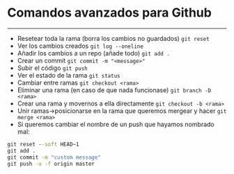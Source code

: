 # Comandos avanzados para Github
---
- Resetear toda la rama (borra los cambios no guardados) `git reset`
- Ver los cambios creados `git log --oneline`
- Añadir los cambios a un repo (añade todo) `git add .`
- Crear un commit `git commit -m "<message>"`
- Subir el código `git push`
- Ver el estado de la rama `git status`
- Cambiar entre ramas `git checkout <rama>`
- Eliminar una rama (en caso de que nada funcionase) `git branch -D <rama>`
- Crear una rama y movernos a ella directamente `git checkout -b <rama>`
- Unir ramas->posicionarse en la rama que queremos mergear y hacer `git merge <rama>`
- Si queremos cambiar el nombre de un push que hayamos nombrado mal:
````cmd
git reset --soft HEAD~1
git add .
git commit -m "custom message"
git push -u -f origin master
````
